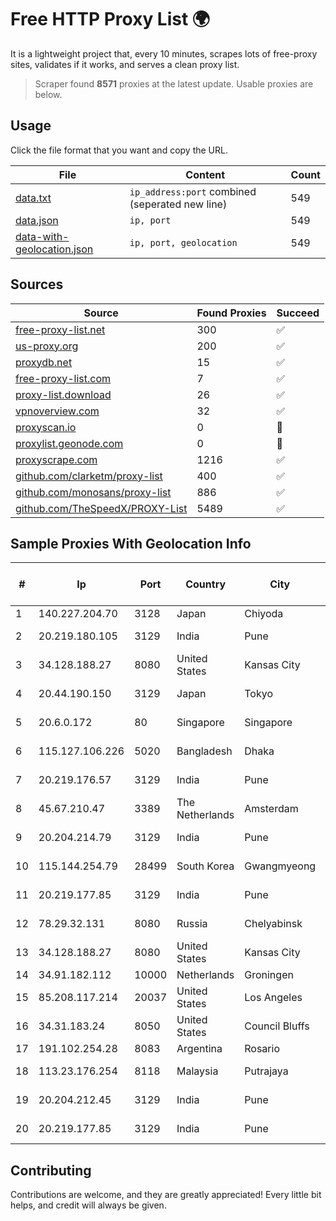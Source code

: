 
# Free HTTP Proxy List 🌍

It is a lightweight project that, every 10 minutes, scrapes lots of free-proxy sites, validates if it works, and serves a clean proxy list.


> Scraper found **8571** proxies at the latest update. Usable proxies are below.

## Usage

Click the file format that you want and copy the URL.


|File|Content|Count|
|----|-------|-----|
|[data.txt](https://raw.githubusercontent.com/themiralay/Proxy-List-World/master/data.txt)|`ip_address:port` combined (seperated new line)|549|
|[data.json](https://raw.githubusercontent.com/themiralay/Proxy-List-World/master/data.json)|`ip, port`|549|
|[data-with-geolocation.json](https://raw.githubusercontent.com/themiralay/Proxy-List-World/master/data-with-geolocation.json)|`ip, port, geolocation`|549|

## Sources

|Source|Found Proxies|Succeed|
|------|-------------|-------|
|[free-proxy-list.net](https://free-proxy-list.net)|300|✅|
|[us-proxy.org](https://www.us-proxy.org)|200|✅|
|[proxydb.net](http://proxydb.net)|15|✅|
|[free-proxy-list.com](https://free-proxy-list.com/?page=&port=&type%5B%5D=http&type%5B%5D=https&up_time=0&search=Search)|7|✅|
|[proxy-list.download](https://www.proxy-list.download/HTTP)|26|✅|
|[vpnoverview.com](https://vpnoverview.com/privacy/anonymous-browsing/free-proxy-servers)|32|✅|
|[proxyscan.io](https://www.proxyscan.io)|0|🚫|
|[proxylist.geonode.com](https://proxylist.geonode.com/api/proxy-list?limit=300&page=1&sort_by=lastChecked&sort_type=desc&protocols=http,https)|0|🚫|
|[proxyscrape.com](https://api.proxyscrape.com/v2/?request=displayproxies&protocol=http&timeout=10000&country=all&ssl=all&anonymity=all)|1216|✅|
|[github.com/clarketm/proxy-list](https://raw.githubusercontent.com/clarketm/proxy-list/master/proxy-list-raw.txt)|400|✅|
|[github.com/monosans/proxy-list](https://raw.githubusercontent.com/monosans/proxy-list/main/proxies/http.txt)|886|✅|
|[github.com/TheSpeedX/PROXY-List](https://raw.githubusercontent.com/TheSpeedX/PROXY-List/master/http.txt)|5489|✅|


## Sample Proxies With Geolocation Info

|#|Ip|Port|Country|City|Internet Service Provider|
|-|--|----|-------|----|-------------------------|
|1|140.227.204.70|3128|Japan|Chiyoda|InfoSphere|
|2|20.219.180.105|3129|India|Pune|Microsoft Corporation|
|3|34.128.188.27|8080|United States|Kansas City|Google LLC|
|4|20.44.190.150|3129|Japan|Tokyo|Microsoft Corporation|
|5|20.6.0.172|80|Singapore|Singapore|Microsoft Corporation|
|6|115.127.106.226|5020|Bangladesh|Dhaka|BRACNet Limited|
|7|20.219.176.57|3129|India|Pune|Microsoft Corporation|
|8|45.67.210.47|3389|The Netherlands|Amsterdam|G-Core Labs S.A.|
|9|20.204.214.79|3129|India|Pune|Microsoft Corporation|
|10|115.144.254.79|28499|South Korea|Gwangmyeong|Korea Telecom|
|11|20.219.177.85|3129|India|Pune|Microsoft Corporation|
|12|78.29.32.131|8080|Russia|Chelyabinsk|Intersvyaz-2 JSC|
|13|34.128.188.27|8080|United States|Kansas City|Google LLC|
|14|34.91.182.112|10000|Netherlands|Groningen|Google LLC|
|15|85.208.117.214|20037|United States|Los Angeles|Enzu Inc|
|16|34.31.183.24|8050|United States|Council Bluffs|Google LLC|
|17|191.102.254.28|8083|Argentina|Rosario|IP·RED|
|18|113.23.176.254|8118|Malaysia|Putrajaya|Extreme Broadband|
|19|20.204.212.45|3129|India|Pune|Microsoft Corporation|
|20|20.219.177.85|3129|India|Pune|Microsoft Corporation|



## Contributing

Contributions are welcome, and they are greatly appreciated! Every
little bit helps, and credit will always be given.

